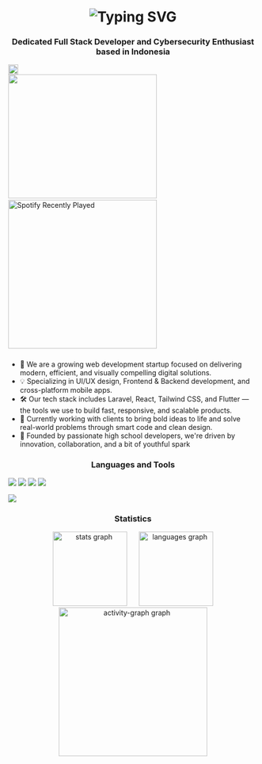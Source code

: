 <h1 align="center">
  <img src="https://readme-typing-svg.demolab.com?font=Fira+Code&size=28&pause=1000&color=60B5FF&center=true&vCenter=true&width=1000&lines=Hi+%F0%9F%91%8B%2C+I'm+Danzz+Alexandra;Full+Stack+Developer+%7C+Cybersecurity+Enthusiast;I+build+solutions+and+secure+systems" alt="Typing SVG" />
</h1>
<h3 align="center">Dedicated Full Stack Developer and Cybersecurity Enthusiast based in Indonesia</h3>

<img align="center" src="https://profile-counter.glitch.me/mauladanahabibi/count.svg?" alt="Visitor Counter" height="20" />
<div align="left">
  <img src="https://i.pinimg.com/736x/db/f8/63/dbf863b544bb92b0e07abf613594eed8.jpg" width="300" height="250" />
    &nbsp;&nbsp;&nbsp;&nbsp;&nbsp;&nbsp;
  <img src="https://spotify-recently-played-readme.vercel.app/api?user=315ty77pqgb2xpv7lc4wzpph2d6y&unique=yes" alt="Spotify Recently Played" width="300" />
</div>

### 

<div align="left">
  
- 🚀 We are a growing web development startup focused on delivering modern, efficient, and visually compelling digital solutions.
- 💡 Specializing in UI/UX design, Frontend & Backend development, and cross-platform mobile apps.
- 🛠️ Our tech stack includes Laravel, React, Tailwind CSS, and Flutter — the tools we use to build fast, responsive, and scalable products.
- 🎯 Currently working with clients to bring bold ideas to life and solve real-world problems through smart code and clean design.
- 📍 Founded by passionate high school developers, we're driven by innovation, collaboration, and a bit of youthful spark
  
</div>

###





<h3 align="center">Languages and Tools</h3>
<div><img src="https://img.shields.io/badge/Flask-000000?style=for-the-badge&logo=flask&logoColor=white" />
<img src="https://img.shields.io/badge/Django-092E20?style=for-the-badge&logo=django&logoColor=green" />
<img src="https://img.shields.io/badge/C%2B%2B-00599C?style=for-the-badge&logo=c%2B%2B&logoColor=white" />
<img src="https://img.shields.io/badge/Python-FFD43B?style=for-the-badge&logo=python&logoColor=blue"/>
 </div>
<p align="left">
    <img src="https://skillicons.dev/icons?i=git,flutter,docker,tailwind,laravel,linkedin,postman,discord,vite,py,php,js&perline=6" />
</p>

###
<h3 align="center">Statistics</h3>
<div align="center">
  <img src="https://github-readme-stats.vercel.app/api?username=mauladanahabibi&hide_title=false&hide_rank=false&show_icons=true&include_all_commits=true&count_private=true&disable_animations=false&theme=dracula&locale=en&hide_border=false&order=1" height="150" alt="stats graph"  />
    &nbsp;&nbsp;&nbsp;&nbsp;
  <img src="https://github-readme-stats.vercel.app/api/top-langs?username=mauladanahabibi&locale=en&hide_title=false&layout=compact&card_width=320&langs_count=5&theme=dracula&hide_border=false&order=2" height="150" alt="languages graph"  />
  <img src="https://github-readme-activity-graph.vercel.app/graph?username=mauladanahabibi&radius=16&theme=react&area=true&order=5" height="300" alt="activity-graph graph"  />
</div>

###
